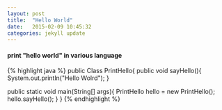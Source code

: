 ```yaml
---
layout: post
title:  "Hello World"
date:   2015-02-09 10:45:32
categories: jekyll update
---
```


#### print "hello world" in various language ###

{% highlight java %}
public Class PrintHello{
  public void sayHello(){
    System.out.println("Hello Wolrd");
  }

  public static void main(String[] args){
    PrintHello hello = new PrintHello();
    hello.sayHello();
  }
}
{% endhighlight %}